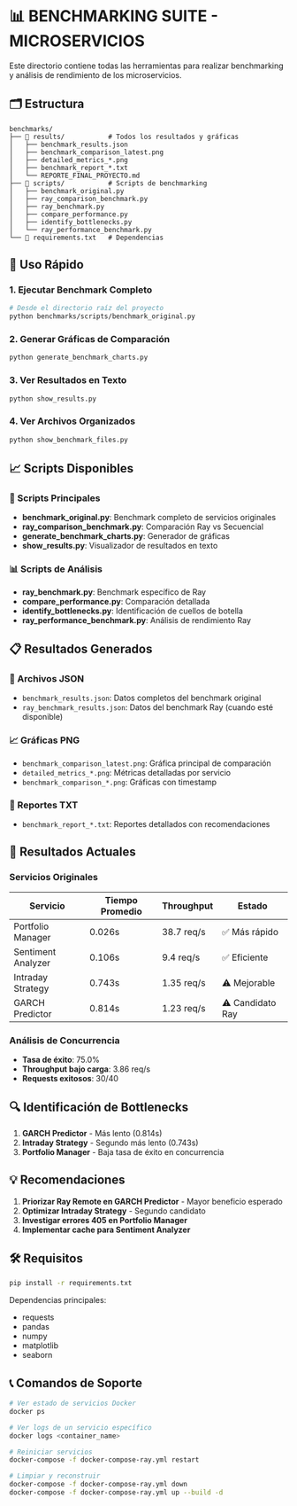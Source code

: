 # 📊 BENCHMARKING SUITE - MICROSERVICIOS

Este directorio contiene todas las herramientas para realizar benchmarking y análisis de rendimiento de los microservicios.

## 🗂️ Estructura

```
benchmarks/
├── 📁 results/           # Todos los resultados y gráficas
│   ├── benchmark_results.json
│   ├── benchmark_comparison_latest.png
│   ├── detailed_metrics_*.png
│   ├── benchmark_report_*.txt
│   └── REPORTE_FINAL_PROYECTO.md
├── 📁 scripts/           # Scripts de benchmarking
│   ├── benchmark_original.py
│   ├── ray_comparison_benchmark.py
│   ├── ray_benchmark.py
│   ├── compare_performance.py
│   ├── identify_bottlenecks.py
│   └── ray_performance_benchmark.py
└── 📄 requirements.txt   # Dependencias
```

## 🚀 Uso Rápido

### 1. Ejecutar Benchmark Completo
```bash
# Desde el directorio raíz del proyecto
python benchmarks/scripts/benchmark_original.py
```

### 2. Generar Gráficas de Comparación
```bash
python generate_benchmark_charts.py
```

### 3. Ver Resultados en Texto
```bash
python show_results.py
```

### 4. Ver Archivos Organizados
```bash
python show_benchmark_files.py
```

## 📈 Scripts Disponibles

### 🔧 Scripts Principales
- **benchmark_original.py**: Benchmark completo de servicios originales
- **ray_comparison_benchmark.py**: Comparación Ray vs Secuencial
- **generate_benchmark_charts.py**: Generador de gráficas
- **show_results.py**: Visualizador de resultados en texto

### 📊 Scripts de Análisis
- **ray_benchmark.py**: Benchmark específico de Ray
- **compare_performance.py**: Comparación detallada
- **identify_bottlenecks.py**: Identificación de cuellos de botella
- **ray_performance_benchmark.py**: Análisis de rendimiento Ray

## 📋 Resultados Generados

### 📄 Archivos JSON
- `benchmark_results.json`: Datos completos del benchmark original
- `ray_benchmark_results.json`: Datos del benchmark Ray (cuando esté disponible)

### 📈 Gráficas PNG
- `benchmark_comparison_latest.png`: Gráfica principal de comparación
- `detailed_metrics_*.png`: Métricas detalladas por servicio
- `benchmark_comparison_*.png`: Gráficas con timestamp

### 📝 Reportes TXT
- `benchmark_report_*.txt`: Reportes detallados con recomendaciones

## 🎯 Resultados Actuales

### Servicios Originales
| Servicio | Tiempo Promedio | Throughput | Estado |
|----------|-----------------|------------|---------|
| Portfolio Manager | 0.026s | 38.7 req/s | ✅ Más rápido |
| Sentiment Analyzer | 0.106s | 9.4 req/s | ✅ Eficiente |
| Intraday Strategy | 0.743s | 1.35 req/s | ⚠️ Mejorable |
| GARCH Predictor | 0.814s | 1.23 req/s | ⚠️ Candidato Ray |

### Análisis de Concurrencia
- **Tasa de éxito**: 75.0%
- **Throughput bajo carga**: 3.86 req/s
- **Requests exitosos**: 30/40

## 🔍 Identificación de Bottlenecks

1. **GARCH Predictor** - Más lento (0.814s)
2. **Intraday Strategy** - Segundo más lento (0.743s)
3. **Portfolio Manager** - Baja tasa de éxito en concurrencia

## 💡 Recomendaciones

1. **Priorizar Ray Remote en GARCH Predictor** - Mayor beneficio esperado
2. **Optimizar Intraday Strategy** - Segundo candidato
3. **Investigar errores 405 en Portfolio Manager**
4. **Implementar cache para Sentiment Analyzer**

## 🛠️ Requisitos

```bash
pip install -r requirements.txt
```

Dependencias principales:
- requests
- pandas
- numpy
- matplotlib
- seaborn

## 📞 Comandos de Soporte

```bash
# Ver estado de servicios Docker
docker ps

# Ver logs de un servicio específico
docker logs <container_name>

# Reiniciar servicios
docker-compose -f docker-compose-ray.yml restart

# Limpiar y reconstruir
docker-compose -f docker-compose-ray.yml down
docker-compose -f docker-compose-ray.yml up --build -d
```
